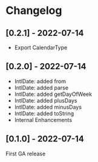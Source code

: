 # Changelog

## [0.2.1] - 2022-07-14

- Export CalendarType

## [0.2.0] - 2022-07-14

- IntlDate: added from
- IntlDate: added parse
- IntlDate: added getDayOfWeek
- IntlDate: added plusDays
- IntlDate: added minusDays
- IntlDate: added toString
- Internal Enhancements

## [0.1.0] - 2022-07-14

First GA release
